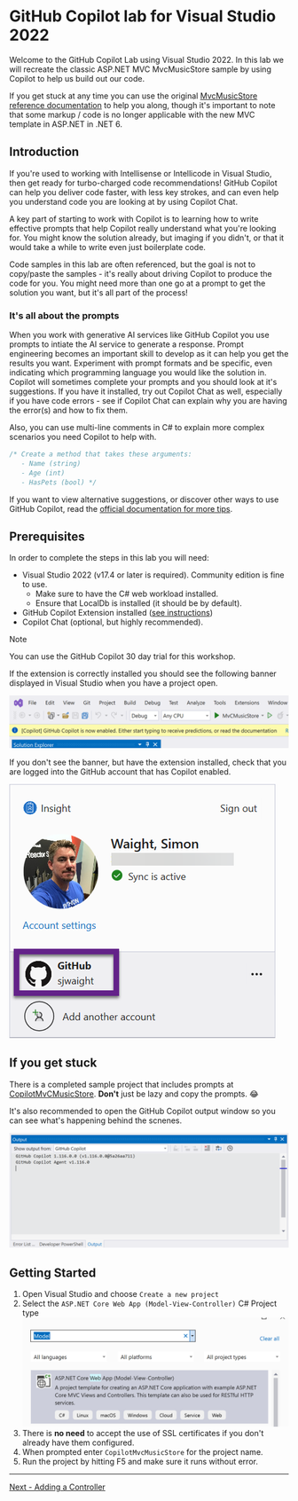 # GitHub Copilot lab for Visual Studio 2022

Welcome to the GitHub Copilot Lab using Visual Studio 2022. In this lab we will recreate the classic ASP.NET MVC MvcMusicStore sample by using Copilot to help us build out our code.

If you get stuck at any time you can use the original [MvcMusicStore reference documentation](https://learn.microsoft.com/aspnet/mvc/overview/older-versions/mvc-music-store/) to help you along, though it's important to note that some markup / code is no longer applicable with the new MVC template in ASP.NET in .NET 6.

## Introduction

If you're used to working with Intellisense or Intellicode in Visual Studio, then get ready for turbo-charged code recommendations! GitHub Copilot can help you deliver code faster, with less key strokes, and can even help you understand code you are looking at by using Copilot Chat.

A key part of starting to work with Copilot is to learning how to write effective prompts that help Copilot really understand what you're looking for. You might know the solution already, but imaging if you didn't, or that it would take a while to write even just boilerplate code.

Code samples in this lab are often referenced, but the goal is not to copy/paste the samples - it's really about driving Copilot to produce the code for you. You might need more than one go at a prompt to get the solution you want, but it's all part of the process!

### It's all about the prompts

When you work with generative AI services like GitHub Copilot you use prompts to intiate the AI service to generate a response. Prompt engineering becomes an important skill to develop as it can help you get the results you want. Experiment with prompt formats and be specific, even indicating which programming language you would like the solution in. Copilot will sometimes complete your prompts and you should look at it's suggestions. If you have it installed, try out Copilot Chat as well, especially if you have code errors - see if Copilot Chat can explain why you are having the error(s) and how to fix them. 

Also, you can use multi-line comments in C# to explain more complex scenarios you need Copilot to help with.

```csharp
/* Create a method that takes these arguments:
   - Name (string)
   - Age (int)
   - HasPets (bool) */
```

If you want to view alternative suggestions, or discover other ways to use GitHub Copilot, read the [official documentation for more tips](https://docs.github.com/en/copilot/getting-started-with-github-copilot?tool=visualstudio#seeing-your-first-suggestion-1).

## Prerequisites

In order to complete the steps in this lab you will need:

- Visual Studio 2022 (v17.4 or later is required). Community edition is fine to use.
  - Make sure to have the C# web workload installed.
  - Ensure that LocalDb is installed (it should be by default).
- GitHub Copilot Extension installed ([see instructions](https://docs.github.com/en/copilot/getting-started-with-github-copilot?tool=visualstudio))
- Copilot Chat (optional, but highly recommended).

> [!NOTE]
> You can use the GitHub Copilot 30 day trial for this workshop.

If the extension is correctly installed you should see the following banner displayed in Visual Studio when you have a project open.

![Visual Studio displays Copilot banner!](media/2023-09-28_15-20-33.png "Visual Studio displays Copilot banner")

If you don't see the banner, but have the extension installed, check that you are logged into the GitHub account that has Copilot enabled.

![Visual Studio logged into GitHub!](media/2023-09-29_11-41-59.png "Visual Studio logged into GitHub")

## If you get stuck

There is a completed sample project that includes prompts at [CopilotMvCMusicStore](https://github.com/sjwaight/CopilotMvCMusicStore). **Don't** just be lazy and copy the prompts. 😂

It's also recommended to open the GitHub Copilot output window so you can see what's happening behind the scnenes.

![GitHub Copilot Output Window!](media/2023-10-10_16-17-26.png "GitHub Copilot Output Window")

## Getting Started

1. Open Visual Studio and choose `Create a new project`
2. Select the `ASP.NET Core Web App (Model-View-Controller)` C# Project type
  ![.NET Project to select!](media/2023-09-28_15-22-10.png ".NET Project to select")
3. There is **no need** to accept the use of SSL certificates if you don't already have them configured.
4. When prompted enter `CopilotMvcMusicStore` for the project name.
5. Run the project by hitting F5 and make sure it runs without error.

-----

[Next - Adding a Controller](01-Step01.md)
